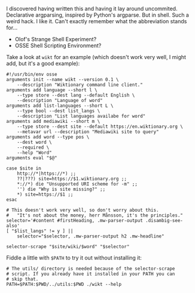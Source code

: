 I discovered having written this and having it lay around
uncommited. Declarative argparsing, inspired by Python's
argparse. But in shell. Such a weird hack. I like it. Can't
exactly remember what the abbreviation stands for...

* Olof's Strange Shell Experiment?
* OSSE Shell Scripting Environment?

Take a look at `wikt` for an example (which doesn't work very
well, I might add, but it's a good example):

```shell
#!/usr/bin/env osse
arguments init --name wikt --version 0.1 \
	--description "Wiktionary command line client."
arguments add language --short l \
	--type store --dest lang --default English \
	--description "Language of word"
arguments add list-languages --short L \
	--type bool --dest list_langs \
	--description "List languages availabe for word"
arguments add mediawiki --short m \
	--type store --dest site --default https://en.wiktionary.org \
	--metavar url --description "Mediawiki site to query"
arguments add word --type pos \
	--dest word \
	--required \
	--help "Word"
arguments eval "$@"

case $site in
	http://*|https://*) ;;
	??|???) site=https://$1.wiktionary.org ;;
	*://*) die "Unsupported URI scheme for -m" ;;
	'') die "Why is site missing?" ;;
	*) site=https://$1 ;;
esac

# This doesn't work very well, so don't worry about this.
#   "It's not about the money, herr Månsson, it's the principles."
selector='#content #firstHeading, .mw-parser-output .disambig-see-also'
[ "$list_langs" != y ] ||
	selector="$selector, .mw-parser-output h2 .mw-headline"

selector-scrape "$site/wiki/$word" "$selector"
```

Fiddle a little with `$PATH` to try it out without installing it:

```shell
# The utils/ directory is needed because of the selector-scrape
# script. If you already have it installed in your PATH you can
# skip that.
PATH=$PATH:$PWD/../utils:$PWD ./wikt --help
```
